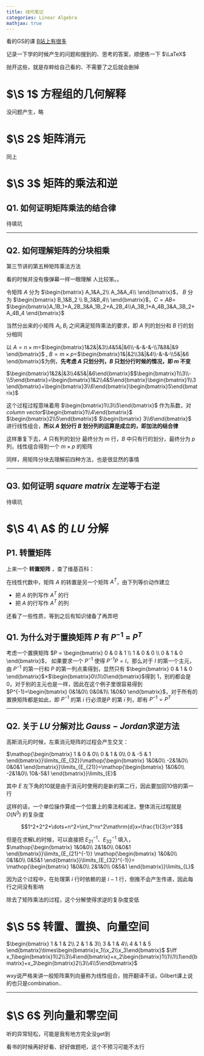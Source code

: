 ```yaml
---
title: 线代笔记
categories: Linear Algebra
mathjax: true
---
```


看的GS的课 [B站上有很多](https://www.bilibili.com/video/BV1bb411H7JN?p=3&spm_id_from=pageDriver)

记录一下学的时候产生的问题和搜到的、思考的答案，顺便练一下 $\LaTeX$

抛开这些，就是存粹给自己看的、不需要了之后就会删掉

<!-- more -->

# $\S 1$ 方程组的几何解释

没问题产生，略

# $\S 2$ 矩阵消元

同上

# $\S 3$ 矩阵的乘法和逆


## Q1. 如何证明矩阵乘法的结合律

待填坑

---

## Q2. 如何理解矩阵的分块相乘

第三节讲的第五种矩阵乘法方法

看的时候并没有像弹幕一样一眼理解 人比较笨。。

令矩阵 $A$ 分为 $\begin{bmatrix} A_1&A_2\\ A_3&A_4\\ \end{bmatrix}$， $B$ 分为 $\begin{bmatrix} B_1&B_2 \\ B_3&B_4\\ \end{bmatrix}$，$C=AB=$ $\begin{bmatrix}A_1B_1+A_2B_3&A_1B_2+A_2B_4\\A_3B_1+A_4B_3&A_3B_2+A_4B_4 \end{bmatrix}$

当然分出来的小矩阵 $A_i, B_i$ 之间满足矩阵乘法的要求，即 $A$ 列的划分和 $B$ 行的划分相同

以 $A=n\times m=$$\begin{bmatrix}1&2&|&3\\4&5&|&6\\-&-&-&-\\7&8&|&9 \end{bmatrix}$ , $B=m\times p=$$\begin{bmatrix}1&|&2\\3&|&4\\-&-&-\\5&|&6 \end{bmatrix}$为例，**先考虑 $A$ 只划分列，$B$ 只划分行时候的情况，即 $m$ 不变**

$\begin{bmatrix}1&2&|&3\\4&5&|&6\end{bmatrix}$$\begin{bmatrix}1\\3\\-\\5\end{bmatrix}=\begin{bmatrix}1&2\\4&5\end{bmatrix}\begin{bmatrix}1\\3\end{bmatrix}+\begin{bmatrix}3\\6\end{bmatrix}\begin{bmatrix}5\end{bmatrix}$

这个过程过程意味着用 $\begin{bmatrix}1\\3\\5\end{bmatrix}$ 作为系数，对 $column\ vector$$\begin{bmatrix}1\\4\end{bmatrix}$ $\begin{bmatrix}2\\5\end{bmatrix}$ $\begin{bmatrix} 3\\6\end{bmatrix}$ 进行线性组合，**所以 $A$ 划分行  $B$ 划分列的运算是成立的，即加法的结合律**

这样重复下去，$A$ 只有列的划分 最终分为 $m$ 行，$B$ 中只有行的划分，最终分为 $p$ 列，线性组合得到一个 $m\times p$ 的矩阵

同样，用矩阵分块去理解前四种方法，也是很显然的事情

-----

## Q3. 如何证明 $square\ matrix$ 左逆等于右逆

待填坑

# $\S 4\ A$ 的 $LU$ 分解

## P1. 转置矩阵

上来一个 **转置矩阵** ，查了维基百科：

在线性代数中，矩阵 $A$ 的转置是另一个矩阵 $A^T$，由下列等价动作建立

* 把 $A$ 的列写作 $A^T$ 的行
* 把 $A$ 的行写作 $A^T$ 的列

还看了一些性质，等到之后有知识储备了再弄吧

## Q1. 为什么对于置换矩阵 $P$ 有 $P^{-1}\ =\ P^T$

考虑一个置换矩阵 $P = \begin{bmatrix}
0 & 0 & 1 \\
1 & 0 & 0 \\
0 & 1 & 0
\end{bmatrix}$， 如果要求一个 $P^{-1}$ 使得 $P^{-1}P=I$，那么对于 $I$ 的第一个主元，由 $P^{-1}$ 的第一行和 $P$ 的第一列点乘得到，显然只有 $\begin{bmatrix}
0 & 1 & 0
\end{bmatrix}$$\times$$\begin{bmatrix}0\\1\\0\end{bmatrix}$得到 $1$，别的都会是 $0$，对于别的主元也是一样，因此在这个例子里很容易得到 $P^{-1}=\begin{bmatrix}
0&1&0\\
0&0&1\\
1&0&0
\end{bmatrix}$，对于所有的置换矩阵都是如此，即 $P^{-1}$ 的第 $i$ 行必须是$P$ 的第 $i$ 列，即有 $P^{-1}=P^T$

-----

## Q2. 关于 $LU$ 分解对比 $Gauss-Jordan$求逆方法

高斯消元的时候，左乘消元矩阵的过程会产生交叉：

$\mathop{\begin{bmatrix}
1 & 0 & 0\\
0 & 1 & 0\\
0 & -5 & 1
\end{bmatrix}}\limits_{E_{32}}\mathop{\begin{bmatrix}
1&0&0\\
-2&1&0\\
0&0&1
\end{bmatrix}}\limits_{E_{21}}=\mathop{\begin{bmatrix}
1&0&0\\
-2&1&0\\
10&-5&1
\end{bmatrix}}\limits_{E}$

其中 $E$ 左下角的10就是由于消元时使用的是新的第二行，因此要加回10倍的第一行

这样的话，一个单位操作算成一个位置上的乘法和减法，整体消元过程就是 $O(N^3)$ 的复杂度

$$1^2+2^2+\dots+n^2=\int_1^nx^2\mathrm{d}x=\frac{1}{3}n^3$$

但是在求解L的时候，可以直接把 $E_{21}^{-1}、E_{32}^{-1}$ 填入， $\mathop{\begin{bmatrix}
1&0&0\\
2&1&0\\
0&0&1
\end{bmatrix}}\limits_{E_{21}^{-1}}
\mathop{\begin{bmatrix}
1&0&0\\
0&1&0\\
0&5&1
\end{bmatrix}}\limits_{E_{32}^{-1}}=
\mathop{\begin{bmatrix}
1&0&0\\
2&1&0\\
0&5&1
\end{bmatrix}}\limits_{L}$

因为这个过程中，在处理第 $i$ 行时依赖的是 $i-1$ 行，倒推不会产生传递，因此每行之间没有影响

除去了矩阵乘法的过程，这个分解使得求逆的复杂度变低

# $\S 5$ 转置、置换、向量空间

$\begin{bmatrix}
1 & 1 & 2\\
2 & 1 & 3\\
3 & 1 & 4\\
4 & 1 & 5
\end{bmatrix}\times\begin{bmatrix}x_1\\x_2\\x_3\end{bmatrix}$ $\iff x_1\begin{bmatrix}1\\2\\3\\4\end{bmatrix}+x_2\begin{bmatrix}1\\1\\1\\1\end{bmatrix}+x_3\begin{bmatrix}2\\3\\4\\5\end{bmatrix}$

wxy说严格来讲一般矩阵乘列向量称为线性组合，抛开翻译不谈，Gilbert课上说的也只是combination..

----

# $\S 6$ 列向量和零空间

听的异常轻松，可能是我有地方完全没get到

看书的时候再好好看、好好做题吧，这个不预习可能不太行